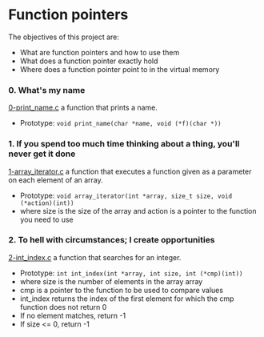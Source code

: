 # Function pointers
The objectives of this project are:
- What are function pointers and how to use them
- What does a function pointer exactly hold
- Where does a function pointer point to in the virtual memory

### 0. What's my name
[0-print_name.c](./0-print_name.c) a function that prints a name.
- Prototype: `void print_name(char *name, void (*f)(char *))`

### 1. If you spend too much time thinking about a thing, you'll never get it done
[1-array_iterator.c](./1-array_iterator.c) a function that executes a function given as a parameter on each element of an array.
- Prototype: `void array_iterator(int *array, size_t size, void (*action)(int))`
- where size is the size of the array and action is a pointer to the function you need to use

### 2. To hell with circumstances; I create opportunities
[2-int_index.c](./2-int_index.c) a function that searches for an integer.
- Prototype: `int int_index(int *array, int size, int (*cmp)(int))`
- where size is the number of elements in the array array
- cmp is a pointer to the function to be used to compare values
- int_index returns the index of the first element for which the cmp function does not return 0
- If no element matches, return -1
- If size <= 0, return -1

